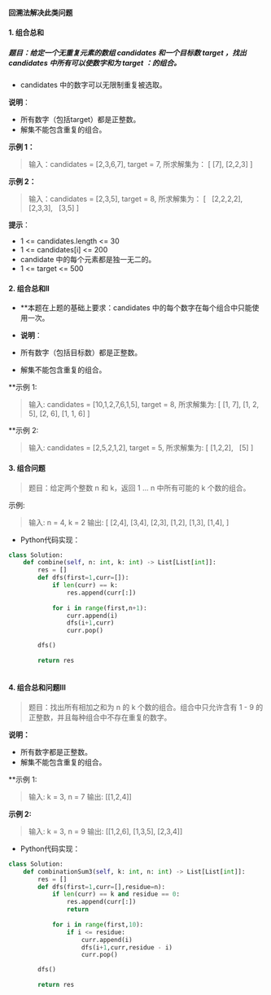 #### 回溯法解决此类问题

#### 1. 组合总和


##### 题目：给定一个无重复元素的数组 candidates 和一个目标数 target ，找出 candidates 中所有可以使数字和为 target ：的组合。

- candidates 中的数字可以无限制重复被选取。

**说明**：
- 所有数字（包括target）都是正整数。
- 解集不能包含重复的组合。  

**示例 1：**

> 输入：candidates = [2,3,6,7], target = 7,
> 所求解集为：
> [
>    [7],
>   [2,2,3]
> ]

**示例 2：**

> 输入：candidates = [2,3,5], target = 8,
> 所求解集为：
> [
>   [2,2,2,2],
>   [2,3,3],
>   [3,5]
> ]

**提示**：

- 1 <= candidates.length <= 30
- 1 <= candidates[i] <= 200
- candidate 中的每个元素都是独一无二的。
- 1 <= target <= 500



#### 2. 组合总和II

- **本题在上题的基础上要求：candidates 中的每个数字在每个组合中只能使用一次。

- **说明**：

- 所有数字（包括目标数）都是正整数。
- 解集不能包含重复的组合。 


**示例 1:

> 输入: candidates = [10,1,2,7,6,1,5], target = 8,
> 所求解集为:
> [
>   [1, 7],
>  [1, 2, 5],
>   [2, 6],
>   [1, 1, 6]
]

**示例 2:

> 输入: candidates = [2,5,2,1,2], target = 5,
> 所求解集为:
> [
>  [1,2,2],
>   [5]
> ]


#### 3. 组合问题

> 题目：给定两个整数 n 和 k，返回 1 ... n 中所有可能的 k 个数的组合。

示例:

> 输入: n = 4, k = 2
> 输出:
> [
>   [2,4],
>   [3,4],
>   [2,3],
>   [1,2],
>   [1,3],
>   [1,4],
> ]

- Python代码实现：
```python
class Solution:
    def combine(self, n: int, k: int) -> List[List[int]]:
        res = []
        def dfs(first=1,curr=[]):
            if len(curr) == k:
                res.append(curr[:])
            
            for i in range(first,n+1):
                curr.append(i)
                dfs(i+1,curr)
                curr.pop()

        dfs()
        
        return res
       
```



#### 4. 组合总和问题III

> 题目：找出所有相加之和为 n 的 k 个数的组合。组合中只允许含有 1 - 9 的正整数，并且每种组合中不存在重复的数字。

**说明：**

- 所有数字都是正整数。
- 解集不能包含重复的组合。 

**示例 1:

> 输入: k = 3, n = 7
> 输出: [[1,2,4]]

**示例 2:**

> 输入: k = 3, n = 9
> 输出: [[1,2,6], [1,3,5], [2,3,4]]

- Python代码实现：
```python
class Solution:
    def combinationSum3(self, k: int, n: int) -> List[List[int]]:
        res = []
        def dfs(first=1,curr=[],residue=n):
            if len(curr) == k and residue == 0:
                res.append(curr[:])
                return 
            
            for i in range(first,10):
                if i <= residue:
                    curr.append(i)
                    dfs(i+1,curr,residue - i)
                    curr.pop()

        dfs()
        
        return res
```



